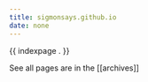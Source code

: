 ```yaml
---
title: sigmonsays.github.io
date: none
---
```


{{ indexpage . }}

See all pages are in the [[archives]]
